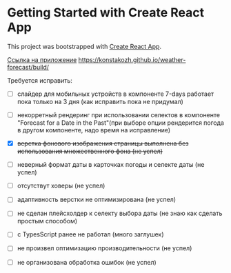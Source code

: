 # Getting Started with Create React App

This project was bootstrapped with [Create React App](https://github.com/facebook/create-react-app).

[Ссылка на приложение](https://konstakozh.github.io/weather-forecast/build/) https://konstakozh.github.io/weather-forecast/build/

Требуется исправить:
- [ ] слайдер для мобильных устройств в компоненте 7-days работает пока только на 3 дня (как исправить пока не придумал)
- [ ] некорретный рендеринг при использовании селектов в компоненте "Forecast for a Date in the Past"(при выборе опции рендерится погода в другом компоненте, надо время на исправление)
- [X] ~~верстка фонового изображения страницы выполнена без использования множественного фона (не успел)~~
- [ ] неверный формат даты в карточках погоды и селекте даты (не успел)
- [ ] отсутствут ховеры (не успел)
- [ ] адаптивность верстки не оптимизирована (не успел)
- [ ] не сделан плейсхолдер к селекту выбора даты (не знаю как сделать простым способом)
- [ ] c TypesScript ранее не работал (много заглушек)
- [ ] не произвел оптимизацию производительности (не успел)
 
- [ ] не организована обработка ошибок (не успел)
